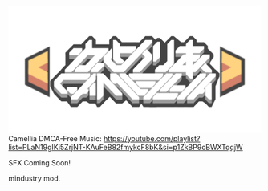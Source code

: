 ![Image Alt](https://github.com/UnknownObjectV2/Camellia-Music-SFX-Pack/blob/master/sprites/ui/logo.png?raw=true)
Camellia DMCA-Free Music: https://youtube.com/playlist?list=PLaN19gIKi5ZrjNT-KAuFeB82fmykcF8bK&si=p1ZkBP9cBWXTqqjW

SFX Coming Soon!

mindustry mod.
